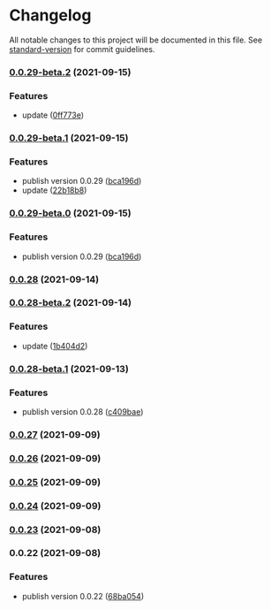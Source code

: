 # Changelog

All notable changes to this project will be documented in this file. See [standard-version](https://github.com/conventional-changelog/standard-version) for commit guidelines.

### [0.0.29-beta.2](https://github.com/17s1c/cirrus_cli/compare/v0.0.29-beta.1...v0.0.29-beta.2) (2021-09-15)


### Features

* update ([0ff773e](https://github.com/17s1c/cirrus_cli/commit/0ff773e16b670aa198df150e2eff2063ecf029bf))

### [0.0.29-beta.1](https://github.com/17s1c/cirrus_cli/compare/v0.0.28...v0.0.29-beta.1) (2021-09-15)


### Features

* publish version 0.0.29 ([bca196d](https://github.com/17s1c/cirrus_cli/commit/bca196db0212af8ba1171a394909cb2fa071b01f))
* update ([22b18b8](https://github.com/17s1c/cirrus_cli/commit/22b18b8962a16ab931a18a9a8187b4af16158a72))

### [0.0.29-beta.0](https://github.com/17s1c/cirrus_cli/compare/v0.0.28...v0.0.29-beta.0) (2021-09-15)


### Features

* publish version 0.0.29 ([bca196d](https://github.com/17s1c/cirrus_cli/commit/bca196db0212af8ba1171a394909cb2fa071b01f))

### [0.0.28](https://github.com/17s1c/cirrus_cli/compare/v0.0.27...v0.0.28) (2021-09-14)

### [0.0.28-beta.2](https://github.com/17s1c/cirrus_cli/compare/v0.0.28-beta.1...v0.0.28-beta.2) (2021-09-14)


### Features

* update ([1b404d2](https://github.com/17s1c/cirrus_cli/commit/1b404d2fb66ccc9c3d2df59347fd25594e9d3733))

### [0.0.28-beta.1](https://github.com/17s1c/cirrus_cli/compare/v0.0.27...v0.0.28-beta.1) (2021-09-13)


### Features

* publish version 0.0.28 ([c409bae](https://github.com/17s1c/cirrus_cli/commit/c409baef9c8693c3fc514d457544c16a14773e4e))

### [0.0.27](https://github.com/17s1c/cirrus_cli/compare/v0.0.26...v0.0.27) (2021-09-09)

### [0.0.26](https://github.com/17s1c/cirrus_cli/compare/v0.0.25...v0.0.26) (2021-09-09)

### [0.0.25](https://github.com/17s1c/cirrus_cli/compare/v0.0.24...v0.0.25) (2021-09-09)

### [0.0.24](https://github.com/17s1c/cirrus_cli/compare/v0.0.23...v0.0.24) (2021-09-09)

### [0.0.23](https://github.com/17s1c/cirrus_cli/compare/v0.0.22...v0.0.23) (2021-09-08)

### 0.0.22 (2021-09-08)


### Features

* publish version 0.0.22 ([68ba054](https://github.com/17s1c/cirrus_cli/commit/68ba0541e1b30a0a611b5b77eb7ad66019640405))

